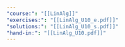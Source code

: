 ```yaml
---
"course:": "[[LinAlg]]"
"exercises:": "[[LinAlg_U10_e.pdf]]"
"solutions:": "[[LinAlg_U10_s.pdf]]"
"hand-in:": "[[LinAlg_U10.pdf]]"
---
```

